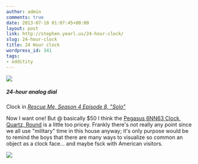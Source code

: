 ```yaml
---
author: admin
comments: true
date: 2013-07-10 01:07:45+00:00
layout: post
link: http://stephen.yearl.us/24-hour-clock/
slug: 24-hour-clock
title: 24 Hour clock
wordpress_id: 341
tags:
- odditity
---
```


![](http://sjy.yearl.us/wp-content/uploads/2013/07/wpid-Screen-Shot-2013-07-09-at-21.07.06-1.png)

##### 24-hour analog dial

Clock in _[Rescue Me, Season 4 Episode 8, "Solo"](http://www.imdb.com/title/tt1028414/)_

  


Now I want one! But @ basically $50 I think the [Pegasus 6NN63 Clock, Quartz, Round](http://www.amazon.com/Pegasus-6NN63-Clock-Quartz-Round/dp/B001GIUNIO/ref=pd_rhf_dp_p_t_1_XVX0) is a little too pricey. Frankly there's not really any point since we all use "military" time in this house anyway; it's only purpose would be to remind the boys that there are many ways to visualize so common an object as a clock face… and maybe fsck with American visitors.

  


![](http://sjy.yearl.us/wp-content/uploads/2013/07/wpid-pegasus_24hr_clock.jpg)

  


  


  

